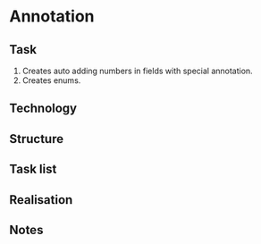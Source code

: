# Annotation


## Task

1. Creates auto adding numbers in fields with special annotation.
2. Creates enums.



## Technology
 	


## Structure


		
## Task list 



## Realisation


 
 
## Notes








